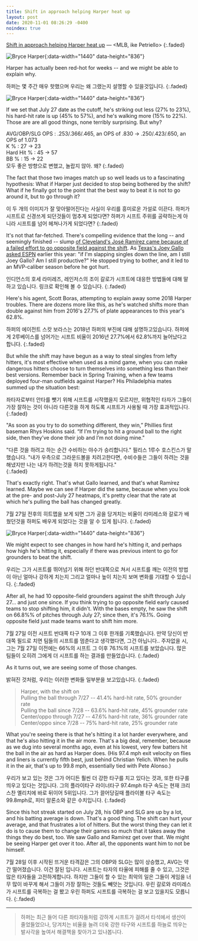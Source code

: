 ```yaml
---
title: Shift in approach helping Harper heat up
layout: post
date: 2020-11-01 08:26:29 -0400
noindex: true
---
```


[Shift in approach helping Harper heat up](https://www.mlb.com/phillies/news/bryce-harper-having-success-against-shift) &mdash; <MLB, ike Petriello>
{:.faded}

![Bryce Harper](https://img.mlbstatic.com/mlb-images/image/private/t_16x9/t_w1024/mlb/ier1kjeuo3bxuhealntb){:data-width="1440" data-height="836"}

Harper has actually been red-hot for weeks -- and we might be able to explain why.

하퍼는 몇 주간 매우 핫했으며 우리는 왜 그랬는지 설명할 수 있을것입니다.
{:.faded}

![Bryce Harper](https://img.mlbstatic.com/mlb-images/image/private/t_16x9/t_w1024/mlb/qwfjnoszfytojqfqck6w){:data-width="1440" data-height="836"}

If we set that July 27 date as the cutoff, he's striking out less (27% to 23%), his hard-hit rate is up (45% to 57%), and he's walking more (15% to 22%). Those are are all good things, none terribly surprising. But why?

AVG/OBP/SLG OPS : .253/.366/.465, an OPS of .830 -> .250/.423/.650, an OPS of 1.073   
K % : 27 -> 23   
Hard Hit % : 45 -> 57   
BB % : 15 -> 22   
모두 좋은 방향으로 변했고, 놀랍지 않아. 왜?
{:.faded}

The fact that those two images match up so well leads us to a fascinating hypothesis: What if Harper just decided to stop being bothered by the shift? What if he finally got to the point that the best way to beat it is not to go around it, but to go through it?

이 두 개의 이미지가 잘 맞아떨어진다는 사실이 우리를 흥미로운 가설로 이끈다. 하퍼가 시프트로 신경쓰게 되던것들이 멈추게 되었다면? 하퍼가 시프트 주위를 공략하는게 아니라 시프트를 넘어 헤쳐나가게 되었다면?
{:.faded}

It's not that far-fetched. There's compelling evidence that the long -- and seemingly finished -- slump [of Cleveland's José Ramírez came because of a failed effort to go opposite field against the shift](https://blogs.fangraphs.com/the-old-school-approach-failed-jose-ramirez/). As [Texas's Joey Gallo asked ESPN](https://www.espn.com/mlb/story/_/id/26756077/joey-gallo-king-baseball-three-true-outcomes-era) earlier this year: "if I'm slapping singles down the line, am I still Joey Gallo? Am I still productive?" He stopped trying to bother, and it led to an MVP-caliber season before he got hurt.

인디언스의 호세 라미레즈, 레인저스의 조이 갈로가 시프트에 대응한 방법들에 대해 말하고 있습니다. 링크로 확인해 볼 수 있습니다.
{:.faded}

Here's his agent, Scott Boras, attempting to explain away some 2018 Harper troubles. There are dozens more like this, as he's watched shifts more than double against him from 2016's 27.7% of plate appearances to this year's 62.8%.

하퍼의 에이전트 스캇 보라스는 2018년 하퍼의 부진에 대해 설명하고있습니다. 하퍼에게 2루베이스를 넘어가는 시프트 비율이 2016년 27.7%에서 62.8%까지 늘어났다고 합니다.
{:.faded}

But while the shift may have begun as a way to steal singles from lefty hitters, it's most effective when used as a mind game, when you can make dangerous hitters choose to turn themselves into something less than their best versions. Remember back in Spring Training, when a few teams deployed four-man outfields against Harper? His Philadelphia mates summed up the situation best:

좌타자로부터 안타를 뺏기 위해 시프트를 시작했을지 모르지만, 위협적인 타자가 그들이 가장 잘하는 것이 아니라 다른것을 하게 하도록 시프트가 사용될 때 가장 효과적입니다.
{:.faded}

"As soon as you try to do something different, they win,” Phillies first baseman Rhys Hoskins said. “If I’m trying to hit a ground ball to the right side, then they’ve done their job and I’m not doing mine."

"다른 것을 하려고 하는 순간 수비하는 야수가 승리합니다." 필리스 1루수 호스킨스가 말했습니다. "내가 우측으로 그라운드볼을 치려고한다면, 수비수들은 그들이 하려는 것을 해냈지만 나는 내가 하려는것을 하지 못하게됩니다."   
{:.faded}

That's exactly right. That's what Gallo learned, and that's what Ramírez learned. Maybe we can see if Harper did the same, because when you look at the pre- and post-July 27 heatmaps, it's pretty clear that the rate at which he's pulling the ball has changed greatly.

7월 27일 전후의 히트맵을 보게 되면 그가 공을 당겨치는 비율이 라미레스와 갈로가 배웠던것을 하퍼도 배우게 되었다는 것을 알 수 있게 됩니다.
{:.faded}

![Bryce Harper](https://img.mlbstatic.com/mlb-images/image/private/t_16x9/t_w1024/mlb/t8ptxglxzvja9zsxvknv){:data-width="1440" data-height="836"}

We might expect to see changes in how hard he's hitting it, and perhaps how high he's hitting it, especially if there was previous intent to go for grounders to beat the shift.

우리는 그가 시프트를 뛰어넘기 위해 하던 반대쪽으로 쳐서 시프트를 깨는 이전의 방법이 아닌 얼마나 강하게 치는지 그리고 얼마나 높이 치는지 보며 변화를 기대할 수 있습니다.
{:.faded}

After all, he had 10 opposite-field grounders against the shift through July 27... and just one since. If you think trying to go opposite field early caused teams to stop shifting him, it didn't. With the bases empty, he saw the shift on 66.8%% of pitches through July 27; since then, it's 76.1%. Going opposite field just made teams want to shift him more.

7월 27일 이전 시프트 반대쪽 타구 10개 그 이후 한개를 기록했습니다. 만약 당신이 반대쪽 필드로 치면 팀들의 시프트를 멈춘다고 생각했다면, 그건 아닙니다.. 주자없을 시, 그는 7월 27일 이전에는 66%의 시프트 그 이후 76.1%의 시프트를 보았습니다. 많은 팀들이 오히려 그에게 더 시프트를 하는 결과를 만들었습니다.
{:.faded}

As it turns out, we are seeing some of those changes.

밝혀진 것처럼, 우리는 이러한 변화들 일부분을 보고있습니다.
{:.faded}

> Harper, with the shift on   
Pulling the ball through 7/27 -- 41.4% hard-hit rate, 50% grounder rate   
Pulling the ball since 7/28 -- 63.6% hard-hit rate, 45% grounder rate   
Center/oppo through 7/27 -- 47.6% hard-hit rate, 36% grounder rate   
Center/oppo since 7/28 -- 75% hard-hit rate, 25% grounder rate

What you're seeing there is that he's hitting it a lot harder everywhere, and that he's also hitting it in the air more. That's a big deal, remember, because as we dug into several months ago, even at his lowest, very few batters hit the ball in the air as hard as Harper does. (His 97.4 mph exit velocity on flies and liners is currently fifth best, just behind Christian Yelich. When he pulls it in the air, that's up to 99.8 mph, essentially tied with Pete Alonso.)

우리가 보고 있는 것은 그가 어디든 훨씬 더 강한 타구를 치고 있다는 것과, 또한 타구를 띄우고 있다는 것입니다. 그의 플라이타구 라이너타구 97.4mph 타구 속도는 현재 크리스찬 옐리치에 바로 뒤이어 5위입니다. 그가 끌어당길때 플라이볼 타구 속도는 99.8mph로, 피터 알론소와 같은 수치입니다.
{:.faded}

Since this hot streak started on July 28, his OBP and SLG are up by a lot, and his batting average is down. That's a good thing. The shift can hurt your average, and that frustrates a lot of hitters. But the worst thing they can let it do is to cause them to change their games so much that it takes away the things they do best, too. We saw Gallo and Ramírez get over that. We might be seeing Harper get over it too. After all, the opponents want him to not be himself.

7월 28일 이후 시작된 뜨거운 타격감은 그의 OBP와 SLG는 많이 상승했고, AVG는 약간 떨어졌습니다. 이건 잘된 입니다. 시프트는 타자의 타율에 피해를 줄 수 있고, 그것은 많은 타자들을 고전하게합니다. 하지만 그들이 할 수 있는 최악의 일은 그들이 게임을 너무 많이 바꾸게 해서 그들이 가장 잘하는 것들도 빼앗는 것입니다. 우린 갈로와 라미레스가 시프트를 극복하는 걸 봤고 우린 하퍼도 시프트를 극복하는 걸 보고 있을지도 모릅니다.
{:.faded}

---

> 하퍼는 최근 들어 다른 좌타자들처럼 강하게 시프트가 걸려서 타석에서 생산이 줄었들었으나, 당겨치는 비율을 늘려 더욱 강한 타구와 시프트를 하늘로 띄우는 발사각을 높여서 해결책을 찾아가고 있나봅니다.
